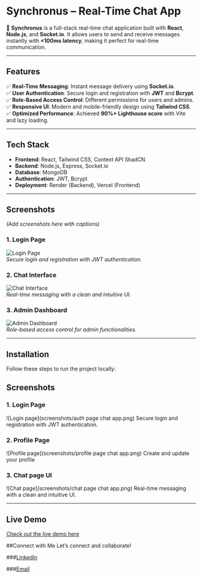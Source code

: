 # Synchronus – Real-Time Chat App  

🚀 **Synchronus** is a full-stack real-time chat application built with **React**, **Node.js**, and **Socket.io**. It allows users to send and receive messages instantly with **<100ms latency**, making it perfect for real-time communication.  

---

## Features  
✅ **Real-Time Messaging**: Instant message delivery using **Socket.io**.  
✅ **User Authentication**: Secure login and registration with **JWT** and **Bcrypt**.  
✅ **Role-Based Access Control**: Different permissions for users and admins.  
✅ **Responsive UI**: Modern and mobile-friendly design using **Tailwind CSS**.  
✅ **Optimized Performance**: Achieved **90%+ Lighthouse score** with Vite and lazy loading.  

---

## Tech Stack  
- **Frontend**: React, Tailwind CSS, Context API  ShadCN
- **Backend**: Node.js, Express, Socket.io  
- **Database**: MongoDB  
- **Authentication**: JWT, Bcrypt  
- **Deployment**: Render (Backend), Vercel (Frontend)  

---

## Screenshots  
*(Add screenshots here with captions)*  

### 1. Login Page  
![Login Page](screenshots/login.png)  
*Secure login and registration with JWT authentication.*  

### 2. Chat Interface  
![Chat Interface](screenshots/chat.png)  
*Real-time messaging with a clean and intuitive UI.*  

### 3. Admin Dashboard  
![Admin Dashboard](screenshots/admin.png)  
*Role-based access control for admin functionalities.*  

---

## Installation  
Follow these steps to run the project locally:  

## Screenshots

### 1. Login Page
![Login page](screenshots/auth page chat app.png)
Secure login and registration with JWT authentication.

### 2. Profile Page
![Profile page](screenshots/profile page chat app.png)
Create and update your profile

### 3. Chat page UI
![Chat page](screenshots/chat page chat app.png)
Real-time messaging with a clean and intuitive UI.

---

## Live Demo
[Check out the live demo here](https://react-chat-app-blush-tau.vercel.app)


##Connect with Me
Let’s connect and collaborate!

###[LinkedIn](https://www.linkedin.com/in/r04hitverma/)

###[Email](rohitverma272727@gmail.com)
